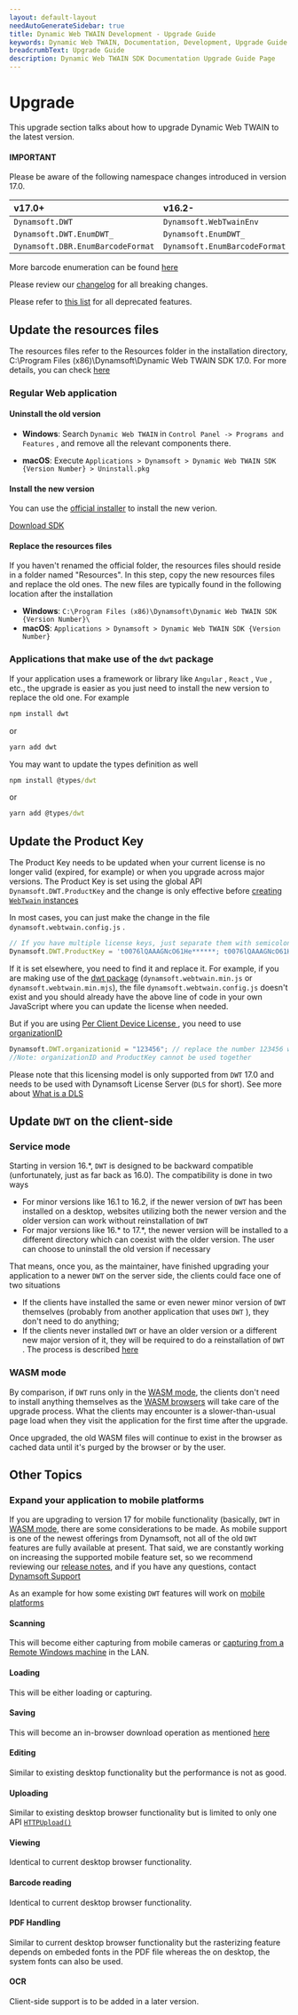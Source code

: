 ```yaml
---
layout: default-layout
needAutoGenerateSidebar: true
title: Dynamic Web TWAIN Development - Upgrade Guide
keywords: Dynamic Web TWAIN, Documentation, Development, Upgrade Guide
breadcrumbText: Upgrade Guide
description: Dynamic Web TWAIN SDK Documentation Upgrade Guide Page
---
```


# Upgrade

This upgrade section talks about how to upgrade Dynamic Web TWAIN to the latest version. 

#### IMPORTANT

Please be aware of the following namespace changes introduced in version 17.0.

| v17.0+ |v16.2- |
|:-|:-|
|`Dynamsoft.DWT` |`Dynamsoft.WebTwainEnv`|
|`Dynamsoft.DWT.EnumDWT_` |`Dynamsoft.EnumDWT_`|
|`Dynamsoft.DBR.EnumBarcodeFormat` |`Dynamsoft.EnumBarcodeFormat`|

More barcode enumeration can be found <a href="https://www.dynamsoft.com/barcode-reader/programming/javascript/api-reference/enum/EnumBarcodeColourMode.html?ver=latest" target="_blank">here</a>

Please review our <a href="{{site.info}}schedule/stable.html" target="_blank">changelog</a> for all breaking changes.

Please refer to <a href="{{site.info}}scheudle/deprecated.html" target="_blank">this list</a> for all deprecated features.

## Update the resources files

The resources files refer to the Resources folder in the installation directory, C:\Program Files (x86)\Dynamsoft\Dynamic Web TWAIN SDK 17.0. For more details, you can check <a href="{{site.about}}faqs.html#what-are-the-resources-files" target="_blank">here</a>

### Regular Web application 

#### Uninstall the old version

* **Windows**: Search `Dynamic Web TWAIN` in `Control Panel -> Programs and Features` , and remove all the relevant components there.

* **macOS**: Execute `Applications > Dynamsoft > Dynamic Web TWAIN SDK {Version Number} > Uninstall.pkg`

#### Install the new version

You can use the <a href="{{site.about}}resources.html#how-to-get-dwt" target="_blank"> official installer</a> to install the new verion.

<a href="https://www.dynamsoft.com/web-twain/downloads" class="downloadBtn fr textUpperCase">Download SDK</a>

#### Replace the resources files

If you haven't renamed the official folder, the resources files should reside in a folder named "Resources". In this step, copy the new resources files and replace the old ones. The new files are typically found in the following location after the installation

* **Windows**: `C:\Program Files (x86)\Dynamsoft\Dynamic Web TWAIN SDK {Version Number}\`
* **macOS**: `Applications > Dynamsoft > Dynamic Web TWAIN SDK {Version Number}`

### Applications that make use of the `dwt` package

If your application uses a framework or library like `Angular` , `React` , `Vue` , etc., the upgrade is easier as you just need to install the new version to replace the old one. For example

``` cmd
npm install dwt
```

or 

``` cmd
yarn add dwt
```

You may want to update the types definition as well

``` cmd
npm install @types/dwt
```

or 

``` cmd
yarn add @types/dwt
```

## Update the Product Key

The Product Key needs to be updated when your current license is no longer valid (expired, for example) or when you upgrade across major versions. The Product Key is set using the global API `Dynamsoft.DWT.ProductKey` and the change is only effective before <a href="{{site.indepth}}features/initialize.html#creating-the-webtwain-instance" target="_blank">creating `WebTwain` instances</a> 

In most cases, you can just make the change in the file `dynamsoft.webtwain.config.js` .

``` javascript
// If you have multiple license keys, just separate them with semicolons.
Dynamsoft.DWT.ProductKey = 't0076lQAAAGNcO61He******; t0076lQAAAGNcO61He******';
```

If it is set elsewhere, you need to find it and replace it. For example, if you are making use of the [dwt package](https://www.npmjs.com/package/dwt) (`dynamsoft.webtwain.min.js` or `dynamsoft.webtwain.min.mjs`), the file `dynamsoft.webtwain.config.js` doesn't exist and you should already have the above line of code in your own JavaScript where you can update the license when needed.

But if you are using <a href="https://www.dynamsoft.com/Products/WebTWAIN_License.aspx#per_browser_client" target="_blank">Per Client Device License </a>,  you need to use <a href="{{site.info}}api/Dynamsoft_WebTwainEnv.html#organizationid" target="_blank">organizationID</a>

``` javascript
Dynamsoft.DWT.organizationid = "123456"; // replace the number 123456 with YOUR-ORGANIZATION-ID. 
//Note: organizationID and ProductKey cannot be used together
```

Please note that this licensing model is only supported from `DWT` 17.0 and needs to be used with Dynamsoft License Server (`DLS` for short). See more about <a href="https://www.dynamsoft.com/license-server/docs/about/terms.html?ver=latest#dynamsoft-license-server" target="_blank">What is a DLS</a>

## Update `DWT` on the client-side 

### Service mode

 Starting in version 16.*, `DWT` is designed to be backward compatible (unfortunately, just as far back as 16.0). The compatibility is done in two ways

* For minor versions like 16.1 to 16.2, if the newer version of `DWT` has been installed on a desktop, websites utilizing both the newer version and the older version can work without reinstallation of `DWT`
* For major versions like 16.* to 17.*, the newer version will be installed to a different directory which can coexist with the older version. The user can choose to uninstall the old version if necessary

That means, once you, as the maintainer, have finished upgrading your application to a newer `DWT` on the server side, the clients could face one of two situations

* If the clients have installed the same or even newer minor version of `DWT` themselves (probably from another application that uses `DWT` ), they don't need to do anything; 
* If the clients never installed `DWT` or have an older version or a different new major version of it, they will be required to do a reinstallation of `DWT` . The process is described <a href="{{site.indepth}}deployment/service.html#how-to-install-dwt" target="_blank">here</a> 

### WASM mode

By comparison, if `DWT` runs only in the <a href="{{site.indepth}}features/initialize.html#wasm-mode" target="_blank">WASM mode</a>, the clients don't need to install anything themselves as the <a href="{{site.getstarted}}platform.html#wasm-browsers" target="_blank">WASM browsers</a> will take care of the upgrade process. What the clients may encounter is a slower-than-usual page load when they visit the application for the first time after the upgrade.

Once upgraded, the old WASM files will continue to exist in the browser as cached data until it's purged by the browser or by the user.

## Other Topics

### Expand your application to mobile platforms

If you are upgrading to version 17 for mobile functionality (basically, `DWT` in <a href="{{site.indepth}}features/initialize.html#wasm-mode" target="_blank">WASM mode</a>, there are some considerations to be made. As mobile support is one of the newest offerings from Dynamsoft, not all of the old `DWT` features are fully available at present. That said, we are constantly working on increasing the supported mobile feature set, so we recommend reviewing our <a href="{{site.info}}schedule/stable.html" target="_blank">release notes</a>, and if you have any questions, contact <a href="{{site.about}}getsupport.html" target="_blank">Dynamsoft Support</a> 

As an example for how some existing `DWT` features will work on <a href="{{site.getstarted}}platform.html#browsers-on-mobile-devices" target="_blank">mobile platforms</a> 

#### Scanning

This will become either capturing from mobile cameras or <a href="{{site.indepth}}features/input.html#how-to-enable-remote-scan" target="_blank">capturing from a Remote Windows machine</a> in the LAN.

#### Loading

This will be either loading or capturing.

#### Saving

This will become an in-browser download operation as mentioned <a href="{{site.indepth}}features/output.html#save-as-a-download" target="_blank">here</a>

#### Editing

Similar to existing desktop functionality but the performance is not as good.

#### Uploading

Similar to existing desktop browser functionality but is limited to only one API <a href="{{site.info}}api/WebTwain_IO.html#httpupload" target="_blank">`HTTPUpload()`</a> 

#### Viewing

Identical to current desktop browser functionality.

#### Barcode reading

Identical to current desktop browser functionality.

#### PDF Handling

Similar to current desktop browser functionality but the rasterizing feature depends on embeded fonts in the PDF file whereas the on desktop, the system fonts can also be used.

#### OCR

Client-side support is to be added in a later version.
